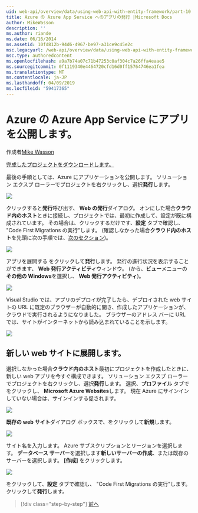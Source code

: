 ```yaml
---
uid: web-api/overview/data/using-web-api-with-entity-framework/part-10
title: Azure の Azure App Service へのアプリの発行 |Microsoft Docs
author: MikeWasson
description: ''
ms.author: riande
ms.date: 06/16/2014
ms.assetid: 10fd812b-94d6-4967-be97-a31ce9c45e2c
msc.legacyurl: /web-api/overview/data/using-web-api-with-entity-framework/part-10
msc.type: authoredcontent
ms.openlocfilehash: a9a7b74a07c71b47253c0af304c7a26ffa4eaae5
ms.sourcegitcommit: 0f1119340e4464720cfd16d0ff15764746ea1fea
ms.translationtype: MT
ms.contentlocale: ja-JP
ms.lasthandoff: 04/09/2019
ms.locfileid: "59417365"
---
```

# <a name="publish-the-app-to-azure-azure-app-service"></a>Azure の Azure App Service にアプリを公開します。

作成者[Mike Wasson](https://github.com/MikeWasson)

[完成したプロジェクトをダウンロードします。](https://github.com/MikeWasson/BookService)

最後の手順としては、Azure にアプリケーションを公開します。 ソリューション エクスプ ローラーでプロジェクトを右クリックし、選択**発行**します。

![](part-10/_static/image1.png)

クリックすると**発行**呼び出す、 **Web の発行**ダイアログ。 オンにした場合**クラウド内のホスト**ときに接続し、プロジェクトでは、最初に作成して、設定が既に構成されています。 その場合は、クリックするだけです、**設定** タブで確認し、 &quot;Code First Migrations の実行&quot;します。 (確認しなかった場合**クラウド内のホスト**を先頭に次の手順では、[次のセクション](#new-website))。

[![](part-10/_static/image3.png)](part-10/_static/image2.png)

アプリを展開する をクリックして**発行**します。 発行の進行状況を表示することができます、 **Web 発行アクティビティ**ウィンドウ。 (から、**ビュー**メニューの **その他の Windows**を選択し、 **Web 発行アクティビティ**)。

![](part-10/_static/image4.png)

Visual Studio では、アプリのデプロイが完了したら、デプロイされた web サイトの URL に既定のブラウザーが自動的に開き、作成したアプリケーションが、クラウドで実行されるようになりました。 ブラウザーのアドレス バーに URL では、サイトがインターネットから読み込まれていることを示します。

[![](part-10/_static/image6.png)](part-10/_static/image5.png)

<a id="new-website"></a>
## <a name="deploying-to-a-new-website"></a>新しい web サイトに展開します。

選択しなかった場合**クラウド内のホスト**最初にプロジェクトを作成したときに、新しい web アプリを今すぐ構成できます。 ソリューション エクスプ ローラーでプロジェクトを右クリックし、選択**発行**します。 選択、**プロファイル** タブでをクリックし、 **Microsoft Azure Websites**します。 現在 Azure にサインインしていない場合は、サインインする促されます。

[![](part-10/_static/image8.png)](part-10/_static/image7.png)

**既存の web サイト**ダイアログ ボックスで、をクリックして**新規**します。

![](part-10/_static/image9.png)

サイト名を入力します。 Azure サブスクリプションとリージョンを選択します。 **データベース サーバー**を選択します**新しいサーバーの作成**、または既存のサーバーを選択します。 **[作成]** をクリックします。

[![](part-10/_static/image11.png)](part-10/_static/image10.png)

をクリックして、**設定** タブで確認し、 &quot;Code First Migrations の実行&quot;します。 クリックして**発行**します。

> [!div class="step-by-step"]
> [前へ](part-9.md)
